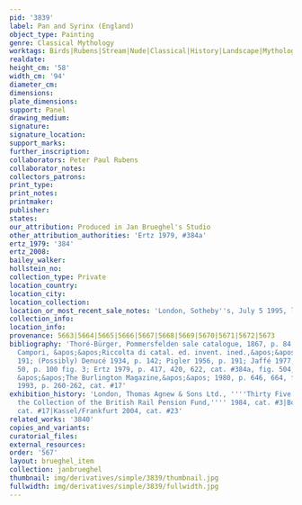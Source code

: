 ```yaml
---
pid: '3839'
label: Pan and Syrinx (England)
object_type: Painting
genre: Classical Mythology
worktags: Birds|Rubens|Stream|Nude|Classical|History|Landscape|Mythological|Flowers
realdate:
height_cm: '58'
width_cm: '94'
diameter_cm:
dimensions:
plate_dimensions:
support: Panel
drawing_medium:
signature:
signature_location:
support_marks:
further_inscription:
collaborators: Peter Paul Rubens
collaborator_notes:
collectors_patrons:
print_type:
print_notes:
printmaker:
publisher:
states:
our_attribution: Produced in Jan Brueghel's Studio
other_attribution_authorities: 'Ertz 1979, #384a'
ertz_1979: '384'
ertz_2008:
bailey_walker:
hollstein_no:
collection_type: Private
location_country:
location_city:
location_collection:
location_or_most_recent_sale_notes: 'London, Sotheby''s, July 5 1995, lot #42'
collection_info:
location_info:
provenance: 5663|5664|5665|5666|5667|5668|5669|5670|5671|5672|5673
bibliography: 'Thoré-Bürger, Pommersfelden sale catalogue, 1867, p. 84, cat. #210;
  Campori, &apos;&apos;Riccolta di catal. ed. invent. ined.,&apos;&apos; 1870, p.
  191; (Possibly) Denucé 1934, p. 142; Pigler 1956, p. 191; Jaffé 1977, p. 23, note
  50, p. 100 fig. 3; Ertz 1979, p. 417, 420, 622, cat. #384a, fig. 504; Kitson in
  &apos;&apos;The Burlington Magazine,&apos;&apos; 1980, p. 646, 664, fig. 63  ; Sutton
  1993, p. 260-262, cat. #17'
exhibition_history: 'London, Thomas Agnew & Sons Ltd., ''''Thirty Five Paintings from
  the Collection of the British Rail Pension Fund,'''' 1984, cat. #3|Boston 1993,
  cat. #17|Kassel/Frankfurt 2004, cat. #23'
related_works: '3840'
copies_and_variants:
curatorial_files:
external_resources:
order: '567'
layout: brueghel_item
collection: janbrueghel
thumbnail: img/derivatives/simple/3839/thumbnail.jpg
fullwidth: img/derivatives/simple/3839/fullwidth.jpg
---
```

